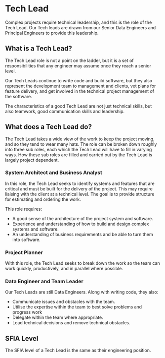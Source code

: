 # Tech Lead

Complex projects require technical leadership, and this is the role of the Tech
Lead. Our Tech leads are drawn from our Senior Data Engineers and Principal
Engineers to provide this leadership.

## What is a Tech Lead?

The Tech Lead role is not a point on the ladder, but it is a set of
responsibilities that any engineer may assume once they reach a senior level.

Our Tech Leads continue to write code and build software, but they also
represent the development team to management and clients, vet plans for feature
delivery, and get involved in the technical project management of the software.

The characteristics of a good Tech Lead are not just technical skills, but also
teamwork, good communication skills and leadership.

## What does a Tech Lead do?

The Tech Lead takes a wide view of the work to keep the project moving, and so
they tend to wear many hats. The role can be broken down roughly into three sub
roles, each which the Tech Lead will have to fill in varying ways. How these sub
roles are filled and carried out by the Tech Lead is largely project dependent.

### System Architect and Business Analyst

In this role, the Tech Lead seeks to identify systems and features that are
critical and must be built for the delivery of the project. This may require
liaising with the client at a technical level. The goal is to provide structure
for estimating and ordering the work.

This role requires:

- A good sense of the architecture of the project system and software.
- Experience and understanding of how to build and design complex systems and
  software.
- An understanding of business requirements and be able to turn them into
  software.

### Project Planner

With this role, the Tech Lead seeks to break down the work so the team can work
quickly, productively, and in parallel where possible.

### Data Engineer and Team Leader

Our Tech Leads are still Data Engineers. Along with writing code, they also:

- Communicate issues and obstacles with the team.
- Utilise the expertise within the team to best solve problems and progress work
- Delegate within the team where appropriate.
- Lead technical decisions and remove technical obstacles.

## SFIA Level

The SFIA level of a Tech Lead is the same as their engineering position.

